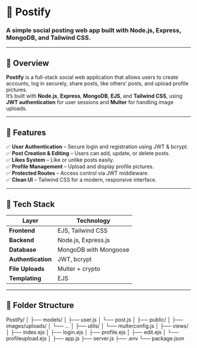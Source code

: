 # 📝 Postify

### A simple social posting web app built with Node.js, Express, MongoDB, and Tailwind CSS.

---

## 📌 Overview  
**Postify** is a full-stack social web application that allows users to create accounts, log in securely, share posts, like others’ posts, and upload profile pictures.  
It’s built with **Node.js**, **Express**, **MongoDB**, **EJS**, and **Tailwind CSS**, using **JWT authentication** for user sessions and **Multer** for handling image uploads.

---

## 🚀 Features  
✅ **User Authentication** – Secure login and registration using JWT & bcrypt.  
✅ **Post Creation & Editing** – Users can add, update, or delete posts.  
✅ **Likes System** – Like or unlike posts easily.  
✅ **Profile Management** – Upload and display profile pictures.  
✅ **Protected Routes** – Access control via JWT middleware.  
✅ **Clean UI** – Tailwind CSS for a modern, responsive interface.  

---

## 🧩 Tech Stack  
| Layer | Technology |
|-------|-------------|
| **Frontend** | EJS, Tailwind CSS |
| **Backend** | Node.js, Express.js |
| **Database** | MongoDB with Mongoose |
| **Authentication** | JWT, bcrypt |
| **File Uploads** | Multer + crypto |
| **Templating** | EJS |

---

## 📁 Folder Structure  
Postify/
│
├── models/
│   ├── user.js
│   └── post.js
│
├── public/
│   ├── images/uploads/
│   └── ...
│
├── utils/
│   └── multerconfig.js
│
├── views/
│   ├── index.ejs
│   ├── login.ejs
│   ├── profile.ejs
│   ├── edit.ejs
│   └── profileupload.ejs
│
├── app.js
├── server.js
├── .env
└── package.json
